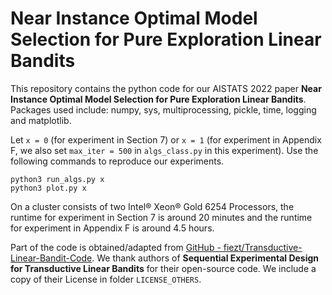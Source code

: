 # Near Instance Optimal Model Selection for Pure Exploration Linear Bandits

This repository contains the python code for our AISTATS 2022 paper **Near Instance Optimal Model Selection for Pure Exploration Linear Bandits**. Packages used include: numpy, sys, multiprocessing, pickle, time, logging and matplotlib.

Let `x = 0` (for experiment in Section 7) or `x = 1` (for experiment in Appendix F, we also set `max_iter = 500` in `algs_class.py` in this experiment). Use the following commands to reproduce our experiments.

```
python3 run_algs.py x
python3 plot.py x
```

On a cluster consists of two Intel® Xeon® Gold 6254 Processors, the runtime for experiment in Section 7 is around 20 minutes and the runtime for experiment in Appendix F is around 4.5 hours.

Part of the code is obtained/adapted from [GitHub - fiezt/Transductive-Linear-Bandit-Code](https://github.com/fiezt/Transductive-Linear-Bandit-Code). We thank authors of **Sequential Experimental Design for Transductive Linear Bandits** for their open-source code. We include a copy of their License in folder `LICENSE_OTHERS`.
